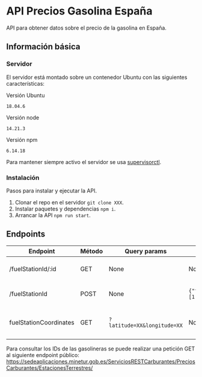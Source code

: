# API Precios Gasolina España
API para obtener datos sobre el precio de la gasolina en España.
## Información básica
### Servidor
El servidor está montado sobre un contenedor Ubuntu con las siguientes características:

Versión Ubuntu
```
18.04.6
```
Versión node
```
14.21.3
```
Versión npm
```
6.14.18
```
Para mantener siempre activo el servidor se usa [supervisorctl](http://supervisord.org/running.html).

### Instalación
Pasos para instalar y ejecutar la API.
1. Clonar el repo en el servidor `git clone XXX`.
2. Instalar paquetes y dependencias `npm i`.
3. Arrancar la API `npm run start`.

## Endpoints
| Endpoint | Método | Query params | Body | Descripción |
|-----|---|---|---|---|
| /fuelStationId/:id | GET | None | None | Obtener gasolinera por ID |
| /fuelStationId | POST | None | `{"fuelStationIds": [1, 2]}` | Obtener gasolineras por ID |
| fuelStationCoordinates | GET | `?latitude=XX&longitude=XX` | None | Obtener gasolinera más cercana |

Para consultar los IDs de las gasolineras se puede realizar una petición GET al siguiente endpoint público: https://sedeaplicaciones.minetur.gob.es/ServiciosRESTCarburantes/PreciosCarburantes/EstacionesTerrestres/
